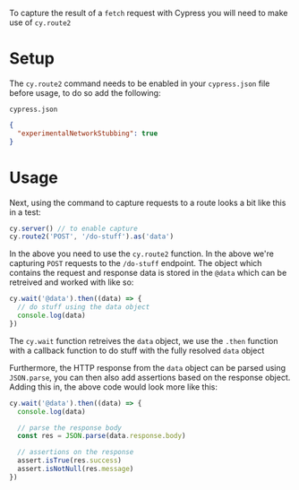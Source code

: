 To capture the result of a `fetch` request with Cypress you will need to make use of `cy.route2`

# Setup

The `cy.route2` command needs to be enabled in your `cypress.json` file before usage, to do so add the following:

`cypress.json`

```json
{
  "experimentalNetworkStubbing": true
}
```

# Usage

Next, using the command to capture requests to a route looks a bit like this in a test:

```js
cy.server() // to enable capture
cy.route2('POST', '/do-stuff').as('data')
```

In the above you need to use the `cy.route2` function. In the above we're capturing `POST` requests to the `/do-stuff` endpoint. The object which contains the request and response data is stored in the `@data` which can be retreived and worked with like so:

```js
cy.wait('@data').then((data) => {
  // do stuff using the data object
  console.log(data)
})
```

The `cy.wait` function retreives the `data` object, we use the `.then` function with a callback function to do stuff with the fully resolved `data` object

Furthermore, the HTTP response from the `data` object can be parsed using `JSON.parse`, you can then also add assertions based on the response object. Adding this in, the above code would look more like this:

```js
cy.wait('@data').then((data) => {
  console.log(data)

  // parse the response body
  const res = JSON.parse(data.response.body)

  // assertions on the response
  assert.isTrue(res.success)
  assert.isNotNull(res.message)
})
```
